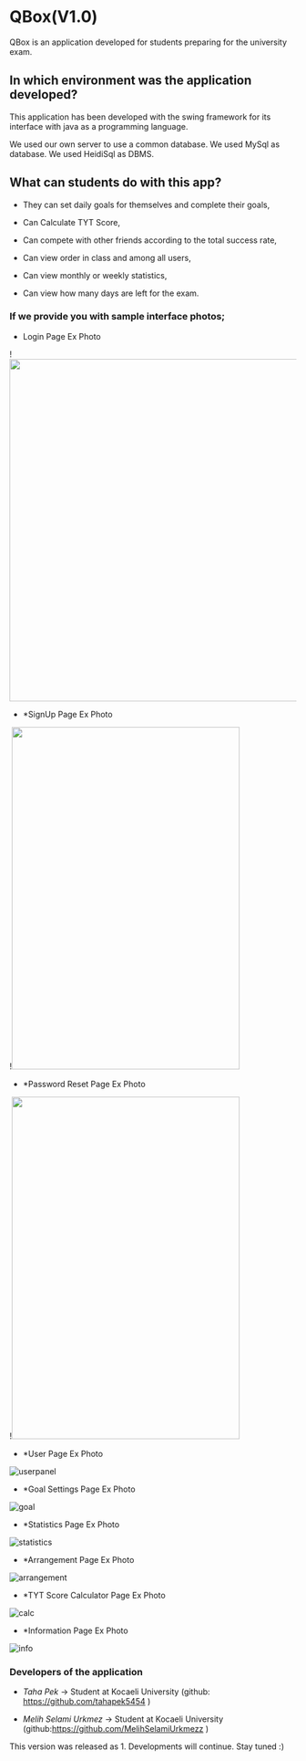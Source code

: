<h1> QBox(V1.0) </h1>


QBox is an application developed for students preparing for the university exam.

## In which environment was the application developed?

This application has been developed with the swing framework for its interface with java as a programming language.

We used our own server to use a common database. We used MySql as database. We used HeidiSql as DBMS.



## What can students do with this app?

+ They can set daily goals for themselves and complete their goals,

+ Can Calculate TYT Score,

+ Can compete with other friends according to the total success rate,

+ Can view order in class and among all users,

+ Can view monthly or weekly statistics,

+ Can view how many days are left for the exam.

### If we provide you with sample interface photos;

+ Login Page Ex Photo

!<img src="https://github.com/MelihSelamiUrkmezz/QBox/blob/master/ProjectImage/Login.png" width="1000" height="600">

+ *SignUp Page Ex Photo

!<img src="https://github.com/MelihSelamiUrkmezz/QBox/blob/master/ProjectImage/register.png" width="400" height="600">

+ *Password Reset Page Ex Photo

!<img src="https://github.com/MelihSelamiUrkmezz/QBox/blob/master/ProjectImage/passreset.png" width="400" height="600">

+ *User Page Ex Photo

![userpanel](https://github.com/MelihSelamiUrkmezz/QBox/blob/master/ProjectImage/userpanel.png)

+ *Goal Settings Page Ex Photo

![goal](https://github.com/MelihSelamiUrkmezz/QBox/blob/master/ProjectImage/Target.png)

+ *Statistics Page Ex Photo

![statistics](https://github.com/MelihSelamiUrkmezz/QBox/blob/master/ProjectImage/statistics.png)

+ *Arrangement Page Ex Photo

![arrangement](https://github.com/MelihSelamiUrkmezz/QBox/blob/master/ProjectImage/arrangement.png)

+ *TYT Score Calculator Page Ex Photo

![calc](https://github.com/MelihSelamiUrkmezz/QBox/blob/master/ProjectImage/calculator.png)

+ *Information Page Ex Photo

![info](https://github.com/MelihSelamiUrkmezz/QBox/blob/master/ProjectImage/information.png)

### Developers of the application

+ *Taha Pek* -> Student at Kocaeli University (github: https://github.com/tahapek5454 )

+ *Melih Selami Urkmez* -> Student at Kocaeli University (github:https://github.com/MelihSelamiUrkmezz )


This version was released as 1. Developments will continue. Stay tuned :)
